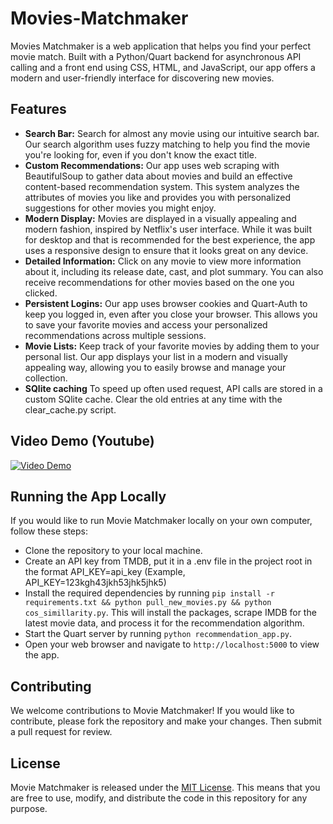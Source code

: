 # Movies-Matchmaker

Movies Matchmaker is a web application that helps you find your perfect movie match. Built with a Python/Quart backend for asynchronous API calling and a front end using CSS, HTML, and JavaScript, our app offers a modern and user-friendly interface for discovering new movies.

## Features

- **Search Bar:** Search for almost any movie using our intuitive search bar. Our search algorithm uses fuzzy matching to help you find the movie you're looking for, even if you don't know the exact title.
- **Custom Recommendations:** Our app uses web scraping with BeautifulSoup to gather data about movies and build an effective content-based recommendation system. This system analyzes the attributes of movies you like and provides you with personalized suggestions for other movies you might enjoy.
- **Modern Display:** Movies are displayed in a visually appealing and modern fashion, inspired by Netflix's user interface. While it was built for desktop and that is recommended for the best experience, the app uses a responsive design to ensure that it looks great on any device.
- **Detailed Information:** Click on any movie to view more information about it, including its release date, cast, and plot summary. You can also receive recommendations for other movies based on the one you clicked.
- **Persistent Logins:** Our app uses browser cookies and Quart-Auth to keep you logged in, even after you close your browser. This allows you to save your favorite movies and access your personalized recommendations across multiple sessions.
- **Movie Lists:** Keep track of your favorite movies by adding them to your personal list. Our app displays your list in a modern and visually appealing way, allowing you to easily browse and manage your collection.
- **SQlite caching** To speed up often used request, API calls are stored in a custom SQlite cache. Clear the old entries at any time with the clear_cache.py script.

## Video Demo (Youtube)
[![Video Demo](https://img.youtube.com/vi/uQgIYnDL5cM/0.jpg)](https://www.youtube.com/watch?v=uQgIYnDL5cM)

## Running the App Locally

If you would like to run Movie Matchmaker locally on your own computer, follow these steps:

- Clone the repository to your local machine.
- Create an API key from TMDB, put it in a .env file in the project root in the format API_KEY=api_key (Example, API_KEY=123kgh43jkh53jhk5jhk5)
- Install the required dependencies by running `pip install -r requirements.txt && python pull_new_movies.py && python cos_simillarity.py`. This will install the packages, scrape IMDB for the latest movie data, and process it for the recommendation algorithm.
- Start the Quart server by running `python recommendation_app.py`.
- Open your web browser and navigate to `http://localhost:5000` to view the app.



## Contributing

We welcome contributions to Movie Matchmaker! If you would like to contribute, please fork the repository and make your changes. Then submit a pull request for review.

## License

Movie Matchmaker is released under the [MIT License](https://opensource.org/license/mit/). This means that you are free to use, modify, 
and distribute the code in this repository for any purpose.
